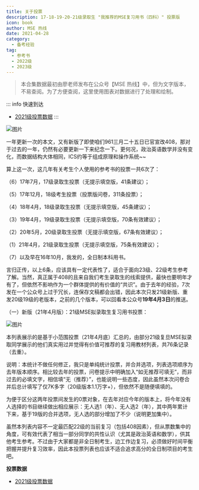 ```yaml
---
title: 关于投票
description: 17-18-19-20-21级录取生 "我推荐的MSE复习用书（四科）" 投票版
icon: book
author: MSE 热线
date: 2021-04-28
category:
  - 备考经验
tag:
  - 参考书
  - 2022级 
  - 2023级
---
```


> 本合集数据最初由廖老师发布在公众号【MSE 热线】中，但为文字版本，不易查阅。为了方便查阅，这里使用图表对数据进行了处理和绘制。

::: info 快速到达
- [2021级投票数据](./2021.md)
:::

![图片](https://zhuye-1308301598.file.myqcloud.com/markdown/640-20220501185527127.jpeg)

一年更新一次的本文，又有新版了即使咱们961三月二十五日已官宣改408，那对于过去的一年，仍然有必要更新一下来纪念一下。更何况，政治英语数学并没有变化，而数据结构大体相同，ICS约等于组成原理和操作系统~~

算上这一次，这几年有关考生个人使用的参考书的投票一共6次了：

（6）17年7月，17级录取生投票（无提示填空版，41条建议）；

（5）17年12月，18级考生投票（投票版问卷，311条投票）；

（4）18年4月，18级录取生投票（无提示填空版，45条建议）；

（3）19年4月，19级录取生投票（无提示填空版，70条有效建议）；

（2）20年5月，20级录取生投票（无提示填空版，67条有效建议）；

（1）21年4月，21级录取生投票（无提示填空版，75条有效建议）；

（7）以及早在16年10月，我发的，全日制本科用书。

言归正传，以上6条，应该具有一定代表性了，适合于面向23级、22级考生参考了解。当然，真正属于408的且来自我们考生录取生的线索提供，最快也要明年才有了，但依然不影响作为一个群体提供的有价值的“共识”。由于去年的经验，7次发在一个公众号上过于冗长，连保存文稿都会出错，因此本次只发21级新版、重发20级19级的老版本，之前的几个版本，可以回看本公众号**19年4月3日**的推送。

（一）新版（21年4月版）：21级MSE拟录取生复习用书投票：

![图片](https://zhuye-1308301598.file.myqcloud.com/markdown/640-20220501185527162.jpeg)



本列表展示的是基于小范围投票（21年4月底）汇总的，由部分21级复旦MSE拟录取同学展示的他们真实用过并觉得有价值可推荐的复习用教材列表，共76条记录（去重）。

说明：本统计不做任何修正，我只是单纯统计投票，并合并选项，列表选项顺序为去年版本顺序。相比较去年的投票，问卷提示中明确加入“如无推荐可填无”，而非过去的必填文字，相信填“无（推荐）”，也能说明一些态度，因此虽然本次问卷合并后总计填写了仅7K多字（20级版本1.1万字+），但依然不是随便填填的。

为便于区分这两年投票间发生的0票对象，在去年对应今年的版本上，将今年没有人选择的书目继续做出相应展示：无人选1（年）、无人选2（年），其中两年累计下来，基于19版的合并选项，无人选的部分增加了不少（说明更加集中）。

虽然本列表内容不一定最匹配22级的当前复习（包括408因素），但从票数集中的角度，可有效代表了相当一部分同学的共性认识（尤其是政治英语和数学），供其他考生参考。不过由于大家都是非全日制考生，边工作边复习，必须做好时间平衡把握并提升复习效率，因此本投票列表也应该不适合追求高分的全日制项目的考生吧。

**投票数据**

- [2021级投票数据](./2021.md)